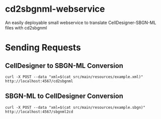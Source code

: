 # cd2sbgnml-webservice
An easily deployable small webservice to translate CellDesigner-SBGN-ML files with cd2sbgnml

# Sending Requests
## CellDesigner to SBGN-ML Conversion
```
curl -X POST --data "xml=$(cat src/main/resources/example.xml)" http://localhost:4567/cd2sbgnml
```
## SBGN-ML to CellDesigner Conversion
```
curl -X POST --data "xml=$(cat src/main/resources/example.sbgn)" http://localhost:4567/sbgnml2cd
```